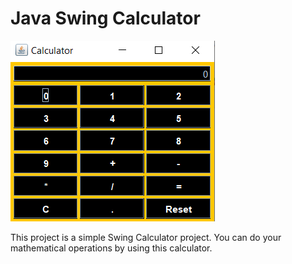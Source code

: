 <h1>Java Swing Calculator</h1>

![Calculator Image](Calculator.png)

This project is a simple Swing Calculator project. You can do your mathematical operations by using this calculator.

